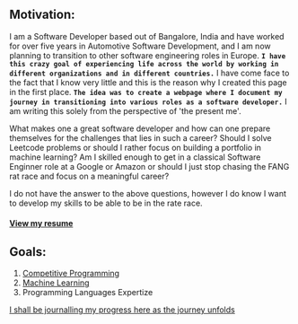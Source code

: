 ## Motivation:
I am a Software Developer based out of Bangalore, India and have worked for over five years in Automotive Software Development, and I am now planning to transition to other software engineering roles in Europe. **```I have this crazy goal of experiencing life across the world by working in different organizations and in different countries.```** I have come face to the fact that I know very little and this is the reason why I created this page in the first place. **```The idea was to create a webpage where I document my journey in transitioning into various roles as a software developer.```** I am writing this solely from the perspective of 'the present me'.

What makes one a great software developer and how can one prepare themselves for the challenges that lies in such a career? Should I solve Leetcode problems or should I rather focus on building a portfolio in machine learning? Am I skilled enough to get in a classical Software Enginner role at a Google or Amazon or should I just stop chasing the FANG rat race and focus on a meaningful career? 

I do not have the answer to the above questions, however I do know I want to develop my skills to be able to be in the rate race.
#### [View my resume](Ishan_RoyChowdhury.pdf)

## Goals:
1. [Competitive Programming](https://github.com/IshanRoyChowdhury/Data-Structure-and-Algorithms)
2. [Machine Learning](https://github.com/IshanRoyChowdhury/MachineLearning)
3. Programming Languages Expertize

[I shall be journalling my progress here as the journey unfolds](journal/entry1.md)






